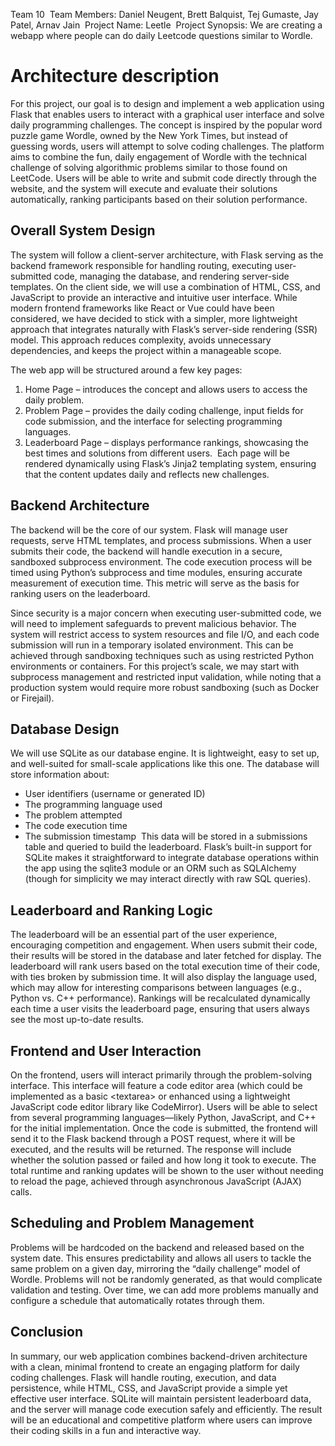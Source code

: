 Team 10 
Team Members: Daniel Neugent, Brett Balquist, Tej Gumaste, Jay Patel, Arnav Jain 
Project Name: Leetle 
Project Synopsis: We are creating a webapp where people can do daily Leetcode questions similar to Wordle. 

# Architecture description  
For this project, our goal is to design and implement a web application using Flask that enables users to interact with a graphical user interface and solve daily programming challenges. The concept is inspired by the popular word puzzle game Wordle, owned by the New York Times, but instead of guessing words, users will attempt to solve coding challenges. The platform aims to combine the fun, daily engagement of Wordle with the technical challenge of solving algorithmic problems similar to those found on LeetCode. Users will be able to write and submit code directly through the website, and the system will execute and evaluate their solutions automatically, ranking participants based on their solution performance. 
## Overall System Design 
The system will follow a client-server architecture, with Flask serving as the backend framework responsible for handling routing, executing user-submitted code, managing the database, and rendering server-side templates. On the client side, we will use a combination of HTML, CSS, and JavaScript to provide an interactive and intuitive user interface. While modern frontend frameworks like React or Vue could have been considered, we have decided to stick with a simpler, more lightweight approach that integrates naturally with Flask’s server-side rendering (SSR) model. This approach reduces complexity, avoids unnecessary dependencies, and keeps the project within a manageable scope. 

The web app will be structured around a few key pages: 

1. Home Page – introduces the concept and allows users to access the daily problem. 
2. Problem Page – provides the daily coding challenge, input fields for code submission, and the interface for selecting programming languages. 
3. Leaderboard Page – displays performance rankings, showcasing the best times and solutions from different users. 
Each page will be rendered dynamically using Flask’s Jinja2 templating system, ensuring that the content updates daily and reflects new challenges. 
## Backend Architecture 
The backend will be the core of our system. Flask will manage user requests, serve HTML templates, and process submissions. When a user submits their code, the backend will handle execution in a secure, sandboxed subprocess environment. The code execution process will be timed using Python’s subprocess and time modules, ensuring accurate measurement of execution time. This metric will serve as the basis for ranking users on the leaderboard. 

Since security is a major concern when executing user-submitted code, we will need to implement safeguards to prevent malicious behavior. The system will restrict access to system resources and file I/O, and each code submission will run in a temporary isolated environment. This can be achieved through sandboxing techniques such as using restricted Python environments or containers. For this project’s scale, we may start with subprocess management and restricted input validation, while noting that a production system would require more robust sandboxing (such as Docker or Firejail). 

## Database Design 
We will use SQLite as our database engine. It is lightweight, easy to set up, and well-suited for small-scale applications like this one. The database will store information about: 
- User identifiers (username or generated ID) 
- The programming language used 
- The problem attempted 
- The code execution time 
- The submission timestamp 
This data will be stored in a submissions table and queried to build the leaderboard. Flask’s built-in support for SQLite makes it straightforward to integrate database operations within the app using the sqlite3 module or an ORM such as SQLAlchemy (though for simplicity we may interact directly with raw SQL queries). 

## Leaderboard and Ranking Logic 
The leaderboard will be an essential part of the user experience, encouraging competition and engagement. When users submit their code, their results will be stored in the database and later fetched for display. The leaderboard will rank users based on the total execution time of their code, with ties broken by submission time. It will also display the language used, which may allow for interesting comparisons between languages (e.g., Python vs. C++ performance). Rankings will be recalculated dynamically each time a user visits the leaderboard page, ensuring that users always see the most up-to-date results. 

## Frontend and User Interaction 
On the frontend, users will interact primarily through the problem-solving interface. This interface will feature a code editor area (which could be implemented as a basic \<textarea> or enhanced using a lightweight JavaScript code editor library like CodeMirror). Users will be able to select from several programming languages—likely Python, JavaScript, and C++ for the initial implementation. Once the code is submitted, the frontend will send it to the Flask backend through a POST request, where it will be executed, and the results will be returned. The response will include whether the solution passed or failed and how long it took to execute. The total runtime and ranking updates will be shown to the user without needing to reload the page, achieved through asynchronous JavaScript (AJAX) calls. 

## Scheduling and Problem Management 
Problems will be hardcoded on the backend and released based on the system date. This ensures predictability and allows all users to tackle the same problem on a given day, mirroring the “daily challenge” model of Wordle. Problems will not be randomly generated, as that would complicate validation and testing. Over time, we can add more problems manually and configure a schedule that automatically rotates through them. 

## Conclusion 
In summary, our web application combines backend-driven architecture with a clean, minimal frontend to create an engaging platform for daily coding challenges. Flask will handle routing, execution, and data persistence, while HTML, CSS, and JavaScript provide a simple yet effective user interface. SQLite will maintain persistent leaderboard data, and the server will manage code execution safely and efficiently. The result will be an educational and competitive platform where users can improve their coding skills in a fun and interactive way.